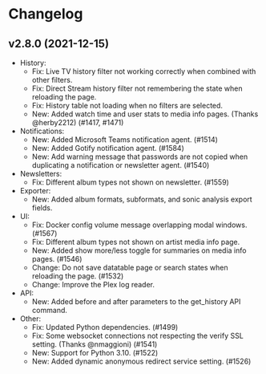 # Changelog

## v2.8.0 (2021-12-15)

* History:
  * Fix: Live TV history filter not working correctly when combined with other filters.
  * Fix: Direct Stream history filter not remembering the state when reloading the page.
  * Fix: History table not loading when no filters are selected.
  * New: Added watch time and user stats to media info pages. (Thanks @herby2212) (#1417, #1471)
* Notifications:
  * New: Added Microsoft Teams notification agent. (#1514)
  * New: Added Gotify notification agent. (#1584)
  * New: Add warning message that passwords are not copied when duplicating a notification or newsletter agent. (#1540)
* Newsletters:
  * Fix: Different album types not shown on newsletter. (#1559)
* Exporter:
  * New: Added album formats, subformats, and sonic analysis export fields.
* UI:
  * Fix: Docker config volume message overlapping modal windows. (#1567)
  * Fix: Different album types not shown on artist media info page.
  * New: Added show more/less toggle for summaries on media info pages. (#1546)
  * Change: Do not save datatable page or search states when reloading the page. (#1532)
  * Change: Improve the Plex log reader.
* API:
  * New: Added before and after parameters to the get_history API command.
* Other:
  * Fix: Updated Python dependencies. (#1499)
  * Fix: Some websocket connections not respecting the verify SSL setting. (Thanks @nmaggioni) (#1541)
  * New: Support for Python 3.10. (#1522)
  * New: Added dynamic anonymous redirect service setting. (#1526)
